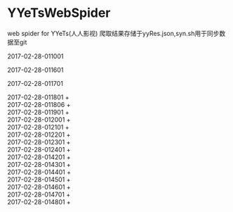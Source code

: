 # YYeTsWebSpider
web spider for YYeTs(人人影视)
爬取结果存储于yyRes.json,syn.sh用于同步数据至git <br />


2017-02-28-011001


2017-02-28-011601


2017-02-28-011701


2017-02-28-011801 + <br />
2017-02-28-011806 + <br />
2017-02-28-011901 + <br />
2017-02-28-012001 + <br />
2017-02-28-012101 + <br />
2017-02-28-012201 + <br />
2017-02-28-012301 + <br />
2017-02-28-012401 + <br />
2017-02-28-014201 + <br />
2017-02-28-014301 + <br />
2017-02-28-014401 + <br />
2017-02-28-014501 + <br />
2017-02-28-014601 + <br />
2017-02-28-014701 + <br />
2017-02-28-014801 + <br />
